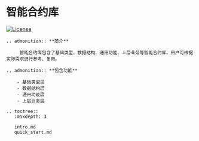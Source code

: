 # 智能合约库

[![License](https://img.shields.io/badge/license-Apache%202-4EB1BA.svg)](https://www.apache.org/licenses/LICENSE-2.0.html)

```eval_rst
.. admonition:: **简介**

     智能合约库包含了基础类型、数据结构、通用功能、上层业务等智能合约库。用户可根据实际需求进行参考、复用。
```

```eval_rst
.. admonition:: **包含功能**

    - 基础类型层
    - 数据结构层
    - 通用功能层
    - 上层业务层
```
```eval_rst
.. toctree::
   :maxdepth: 3
   
   intro.md
   quick_start.md
```
